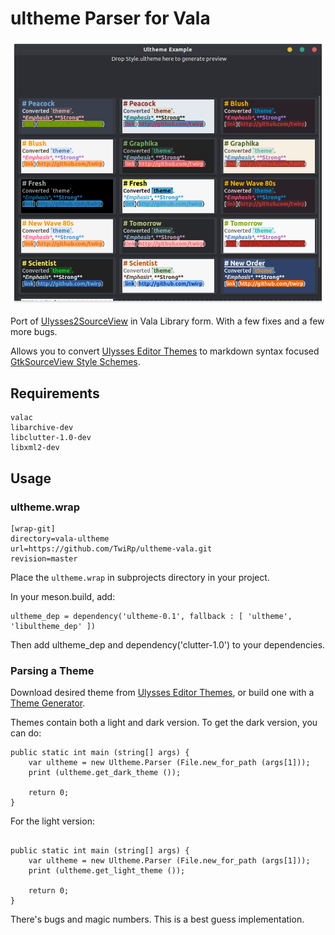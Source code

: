 # ultheme Parser for Vala

![](example.png)

Port of [Ulysses2SourceView](https://github.com/kmwallio/Ulysses2SourceView) in Vala Library form. With a few fixes and a few more bugs.

Allows you to convert [Ulysses Editor Themes](https://styles.ulysses.app/themes) to markdown syntax focused [GtkSourceView Style Schemes](https://wiki.gnome.org/Projects/GtkSourceView/StyleSchemes).

## Requirements

```
valac
libarchive-dev
libclutter-1.0-dev
libxml2-dev
```

## Usage

### ultheme.wrap
```
[wrap-git]
directory=vala-ultheme
url=https://github.com/TwiRp/ultheme-vala.git
revision=master
```

Place the `ultheme.wrap` in subprojects directory in your project.

In your meson.build, add:

```
ultheme_dep = dependency('ultheme-0.1', fallback : [ 'ultheme', 'libultheme_dep' ])
```

Then add ultheme_dep and dependency('clutter-1.0') to your dependencies.

### Parsing a Theme

Download desired theme from [Ulysses Editor Themes](https://styles.ulysses.app/themes), or build one with a [Theme Generator](https://github.com/ThiefMD/theme-generator).

Themes contain both a light and dark version. To get the dark version, you can do:

```vala
public static int main (string[] args) {
    var ultheme = new Ultheme.Parser (File.new_for_path (args[1]));
    print (ultheme.get_dark_theme ());

    return 0;
}
```

For the light version:

```vala

public static int main (string[] args) {
    var ultheme = new Ultheme.Parser (File.new_for_path (args[1]));
    print (ultheme.get_light_theme ());

    return 0;
}
```

There's bugs and magic numbers. This is a best guess implementation.
